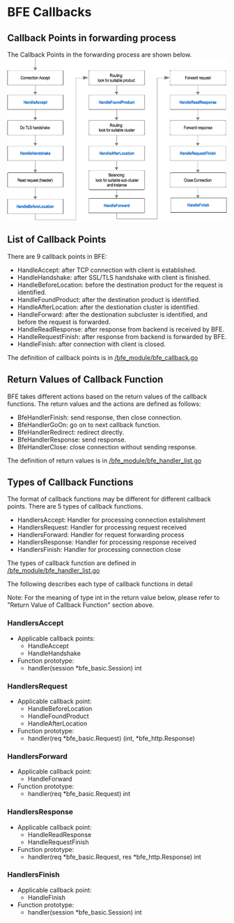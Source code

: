 # BFE Callbacks

## Callback Points in forwarding process

The Callback Points in the forwarding process are shown below.
![BFECallbacks](../../../images/bfe-callback.png)

## List of Callback Points
There are 9 callback points in BFE:

- HandleAccept: after TCP connection with client is established.
- HandleHandshake: after SSL/TLS handshake with client is finished.
- HandleBeforeLocation: before the destination product for the request is identified.
- HandleFoundProduct: after the destination product is identified.
- HandleAfterLocation: after the destionation cluster is identified.
- HandleForward: after the destionation subcluster is identified, and before the request is forwarded.
- HandleReadResponse: after response from backend is received by BFE.
- HandleRequestFinish: after response from backend is forwarded by BFE.
- HandleFinish: after connection with client is closed.

The definition of callback points is in [/bfe_module/bfe_callback.go](https://github.com/bfenetworks/bfe/tree/master/bfe_module/bfe_callback.go)

## Return Values of Callback Function

BFE takes different actions based on the return values of the callback functions.
The return values and the actions are defined as follows:

- BfeHandlerFinish: send response, then close connection.
- BfeHandlerGoOn: go on to next callback function.
- BfeHandlerRedirect: redirect directly.
- BfeHandlerResponse: send response.
- BfeHandlerClose: close connection without sending response.

The definition of return values is in [/bfe_module/bfe_handler_list.go](https://github.com/bfenetworks/bfe/tree/master/bfe_module/bfe_handler_list.go)

## Types of Callback Functions

The format of callback functions may be different for different callback points.
There are 5 types of callback functions.

- HandlersAccept: Handler for processing connection estalishment
- HandlersRequest: Handler for processing request received
- HandlersForward: Handler for request forwarding process
- HandlersResponse: Handler for processing response received
- HandlersFinish: Handler for processing connection close

The types of callback function are defined in [/bfe_module/bfe_handler_list.go](https://github.com/bfenetworks/bfe/tree/master/bfe_module/bfe_handler_list.go)

The following describes each type of callback functions in detail

Note: For the meaning of type int in the return value below, please refer to "Return Value of Callback Function" section above.

### HandlersAccept

- Applicable callback points: 
    + HandleAccept
    + HandleHandshake
- Function prototype:
    + handler(session *bfe_basic.Session) int

### HandlersRequest

- Applicable callback point: 
    + HandleBeforeLocation
    + HandleFoundProduct
    + HandleAfterLocation
- Function prototype:
    + handler(req *bfe_basic.Request) (int, *bfe_http.Response) 

### HandlersForward

- Applicable callback point: 
    + HandleForward
- Function prototype:
    + handler(req *bfe_basic.Request) int 

### HandlersResponse

- Applicable callback point: 
    + HandleReadResponse
    + HandleRequestFinish
- Function prototype:
    + handler(req *bfe_basic.Request, res *bfe_http.Response) int 

### HandlersFinish

- Applicable callback point: 
    + HandleFinish
- Function prototype:
    + handler(session *bfe_basic.Session) int 
